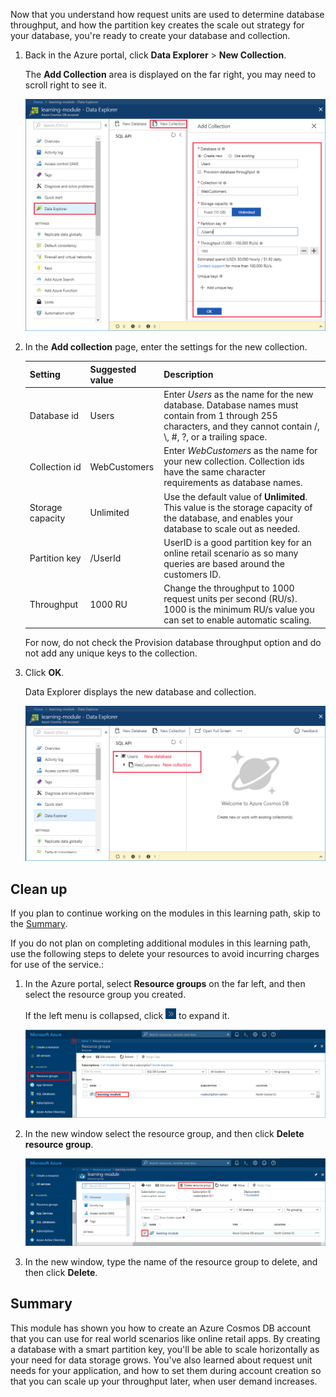 Now that you understand how request units are used to determine database throughput, and how the partition key creates the scale out strategy for your database, you're ready to create your database and collection.

1. Back in the Azure portal, click **Data Explorer** > **New Collection**.
    
    The **Add Collection** area is displayed on the far right, you may need to scroll right to see it.

    ![The Azure portal Data Explorer, Add Collection blade](../media/5-create-a-database-and-collection/azure-cosmosdb-data-explorer.png)

2. In the **Add collection** page, enter the settings for the new collection.

    Setting|Suggested value|Description
    ---|---|---
    Database id|Users|Enter *Users* as the name for the new database. Database names must contain from 1 through 255 characters, and they cannot contain /, \\, #, ?, or a trailing space.
    Collection id|WebCustomers|Enter *WebCustomers* as the name for your new collection. Collection ids have the same character requirements as database names.
    Storage capacity| Unlimited |Use the default value of **Unlimited**. This value is the storage capacity of the database, and enables your database to scale out as needed.
    Partition key|/UserId|UserID is a good partition key for an online retail scenario as so many queries are based around the customers ID.
    Throughput|1000 RU|Change the throughput to 1000 request units per second (RU/s). 1000 is the minimum RU/s value you can set to enable automatic scaling.
    
    For now, do not check the Provision database throughput option and do not add any unique keys to the collection. 
    
3. Click **OK**.

    Data Explorer displays the new database and collection.

    ![The Azure portal Data Explorer, showing the new database and collection](../media/5-create-a-database-and-collection/azure-cosmos-db-new-collection.png)

## Clean up

If you plan to continue working on the modules in this learning path, skip to the [Summary](#summary).

If you do not plan on completing additional modules in this learning path, use the following steps to delete your resources to avoid incurring charges for use of the service.:

1. In the Azure portal, select **Resource groups** on the far left, and then select the resource group you created.  

    If the left menu is collapsed, click ![Expand button](../media/5-create-a-database-and-collection/expand.png) to expand it.

   ![Metrics in the Azure portal](../media/5-create-a-database-and-collection/delete-resources-select.png)

2. In the new window select the resource group, and then click **Delete resource group**.

   ![Metrics in the Azure portal](../media/5-create-a-database-and-collection/delete-resources.png)

3. In the new window, type the name of the resource group to delete, and then click **Delete**.

## Summary

This module has shown you how to create an Azure Cosmos DB account that you can use for real world scenarios like online retail apps. By creating a database with a smart partition key, you'll be able to scale horizontally as your need for data storage grows. You've also learned about request unit needs for your application, and how to set them during account creation so that you can scale up your throughput later, when user demand increases.